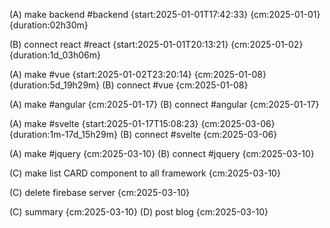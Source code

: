 (A) make backend #backend {start:2025-01-01T17:42:33} {cm:2025-01-01} {duration:02h30m}

(B) connect react #react {start:2025-01-01T20:13:21} {cm:2025-01-02} {duration:1d_03h06m}

(A) make #vue {start:2025-01-02T23:20:14} {cm:2025-01-08} {duration:5d_19h29m}
(B) connect #vue {cm:2025-01-08}

(A) make #angular {cm:2025-01-17}
(B) connect #angular {cm:2025-01-17}

(A) make #svelte {start:2025-01-17T15:08:23} {cm:2025-03-06} {duration:1m-17d_15h29m}
(B) connect #svelte {cm:2025-03-06}

(A) make #jquery {cm:2025-03-10}
(B) connect #jquery {cm:2025-03-10}

(C) make list CARD component to all framework {cm:2025-03-10}

(C) delete firebase server {cm:2025-03-10}

(C) summary {cm:2025-03-10}
(D) post blog {cm:2025-03-10}
